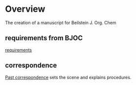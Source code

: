 # Overview

The creation of a manuscript for Beilstein J. Org. Chem

## requirements from BJOC
[requirements](requirements.md)

## correspondence
[Past correspondence](correspondence.md) sets the scene and explains procedures.

